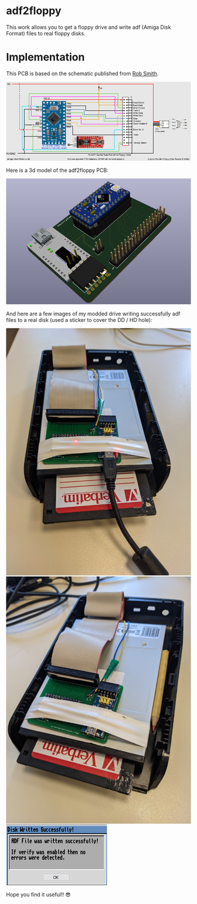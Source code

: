 # adf2floppy
This work allows you to get a floppy drive and write adf (Amiga Disk Format) files to real floppy disks.

# Implementation
This PCB is based on the schematic published from [Rob Smith](https://amiga.robsmithdev.co.uk/instructions/promini).

![Schematic with Arduino Pro Mini](/images/promini_writer.gif)

Here is a 3d model of the adf2floppy PCB:

![Adf2Floppy model](/images/adf2floppy.png)

And here are a few images of my modded drive writing successfully adf files to a real disk (used a sticker to cover the DD / HD hole):

![Adf2Floppy image 1](/images/adf2floppy1.jpg)
![Adf2Floppy image 2](/images/adf2floppy2.jpg)
![Successful write](/images/success_image.png)

Hope you find it useful!! :sunglasses: 
